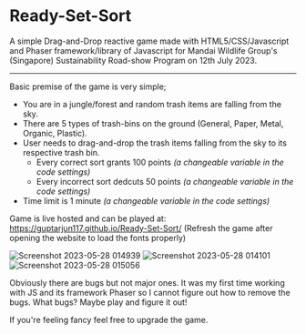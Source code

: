 # Ready-Set-Sort

A simple Drag-and-Drop reactive game made with HTML5/CSS/Javascript and Phaser framework/library of Javascript for Mandai Wildlife Group's (Singapore) Sustainability Road-show Program on 12th July 2023.

----

Basic premise of the game is very simple;
* You are in a jungle/forest and random trash items are falling from the sky.
* There are 5 types of trash-bins on the ground (General, Paper, Metal, Organic, Plastic).
* User needs to drag-and-drop the trash items falling from the sky to its respective trash bin.
  * Every correct sort grants 100 points _(a changeable variable in the code settings)_
  * Every incorrect sort dedcuts 50 points _(a changeable variable in the code settings)_
* Time limit is 1 minute _(a changeable variable in the code settings)_

Game is live hosted and can be played at: https://guptarjun117.github.io/Ready-Set-Sort/
(Refresh the game after opening the website to load the fonts properly)

![Screenshot 2023-05-28 014939](https://github.com/guptarjun117/Ready-Set-Sort/assets/105283893/867481fc-a4a3-479c-8360-3d548964edfd)
![Screenshot 2023-05-28 014101](https://github.com/guptarjun117/Ready-Set-Sort/assets/105283893/372b4482-92a7-4cb2-b066-1fd50243de91)
![Screenshot 2023-05-28 015056](https://github.com/guptarjun117/Ready-Set-Sort/assets/105283893/23cb6243-3c22-44d4-8dbd-8f15fb9c0a2a)

Obviously there are bugs but not major ones. It was my first time working with JS and its framework Phaser so I cannot figure out how to remove the bugs. What bugs? Maybe play and figure it out!

If you're feeling fancy feel free to upgrade the game.
